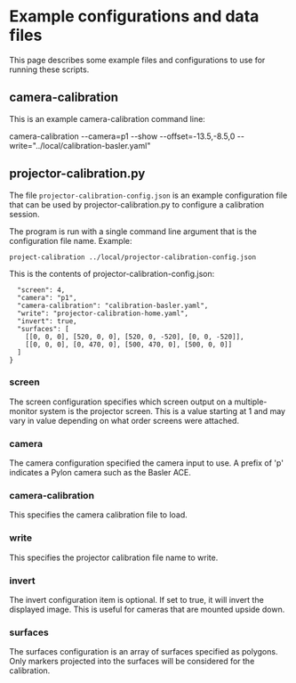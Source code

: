 # Example configurations and data files

This page describes some example files and configurations 
to use for running these scripts.

## camera-calibration

This is an example camera-calibration command line:

camera-calibration --camera=p1 --show --offset=-13.5,-8.5,0 --write="../local/calibration-basler.yaml"

## projector-calibration.py

The file `projector-calibration-config.json` is an example configuration file that can be 
used by projector-calibration.py to configure a calibration session.

The program is run with a single command line argument that is the 
configuration file name. Example:

`project-calibration ../local/projector-calibration-config.json`

This is the contents of projector-calibration-config.json:

```{
  "screen": 4,
  "camera": "p1",
  "camera-calibration": "calibration-basler.yaml",
  "write": "projector-calibration-home.yaml",
  "invert": true,
  "surfaces": [
    [[0, 0, 0], [520, 0, 0], [520, 0, -520], [0, 0, -520]],
    [[0, 0, 0], [0, 470, 0], [500, 470, 0], [500, 0, 0]]
  ]
}
```

### screen

The screen configuration specifies which screen output on a 
multiple-monitor system is the projector screen. This is a value
starting at 1 and may vary in value depending on what order 
screens were attached.

### camera

The camera configuration specified the camera input to use. 
A prefix of 'p' indicates a Pylon camera such as the Basler ACE.

### camera-calibration

This specifies the camera calibration file to load.

### write 

This specifies the projector calibration file name to write.

### invert

The invert configuration item is optional. If set to true, it
will invert the displayed image. This is useful for cameras that
are mounted upside down.

### surfaces

The surfaces configuration is an array of surfaces specified as 
polygons. Only markers projected into the surfaces will be considered
for the calibration. 

